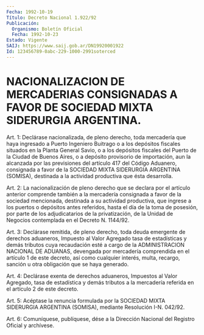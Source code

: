 ```yaml
---
Fecha: 1992-10-19
Título: Decreto Nacional 1.922/92
Publicación:
  Organismo: Boletín Oficial
  Fecha: 1992-10-23
Estado: Vigente
SAIJ: https://www.saij.gob.ar/DN19920001922
Id: 123456789-0abc-229-1000-2991soterced
---
```

# NACIONALIZACION DE MERCADERIAS CONSIGNADAS A FAVOR DE SOCIEDAD MIXTA SIDERURGIA ARGENTINA.

<a id="1"></a>
Art.  1:  Declárase  nacionalizada,  de  pleno  derecho,  toda mercadería  que  haya ingresado a Puerto Ingeniero Buitrago o a los depósitos fiscales  situados  en  la  Planta General Savio, o a los depósitos fiscales del Puerto de la Ciudad  de  Buenos  Aires,  o a depósito  provisorio  de  importación,  aun  la  alcanzada  por las previsiones  del  artículo  417  del Código Aduanero, consignada  a favor  de  la  SOCIEDAD  MIXTA  SIDERURGIA    ARGENTINA   (SOMISA), destinada    a    la  actividad  productiva  que  ésta  desarrolla.

<a id="2"></a>
Art. 2: La nacionalización de pleno derecho que se declara por el artículo  anterior  comprende también a la mercadería consignada a  favor  de  la  sociedad mencionada,  destinada  a  su  actividad productiva, que ingrese  a los puertos o depósitos antes referidos, hasta el día de la toma de posesión, por parte de los adjudicatarios  de  la privatización,  de  la  Unidad  de  Negocios contemplada en el Decreto N. 1144/92.

<a id="3"></a>
Art.  3:  Declárase  remitida,  de  pleno  derecho, toda deuda emergente  de derechos aduaneros, Impuesto al Valor  Agregado  tasa de estadísticas  y  demás tributos cuya recaudación esté a cargo de la ADMINISTRACION NACIONAL  DE  ADUANAS,  devengada  por mercadería comprendida  en  el artículo 1 de este decreto, así como  cualquier interés, multa, recargo,  sanción  u  otra  obligación  que se haya generado.

<a id="4"></a>
Art.  4:  Declárase exenta de derechos aduaneros, Impuestos al Valor  Agregado,   tasa  de  estadística  y  demás  tributos  a  la mercadería referida en el artículo 2 de este decreto.

<a id="5"></a>
Art.  5:  Acéptase la renuncia formulada por la SOCIEDAD MIXTA SIDERURGIA ARGENTINA  (SOMISA),  mediante  Resolución  I-N. 042/92.

<a id="6"></a>
Art.  6: Comuníquese, publíquese, dése a la Dirección Nacional del Registro Oficial y archívese.